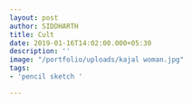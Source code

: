 ```yaml
---
layout: post
author: SIDDHARTH
title: Cult
date: 2019-01-16T14:02:00.000+05:30
description: ''
image: "/portfolio/uploads/kajal woman.jpg"
tags:
- 'pencil sketch '

---
```

